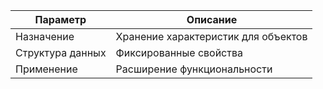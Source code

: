 
| **Параметр**     | **Описание**                        |
| ---------------- | ----------------------------------- |
| Назначение       | Хранение характеристик для объектов |
| Структура данных | Фиксированные свойства              |
| Применение       | Расширение функциональности         |
